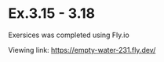 # Ex.3.15 - 3.18

Exersices was completed using Fly.io

Viewing link: https://empty-water-231.fly.dev/
